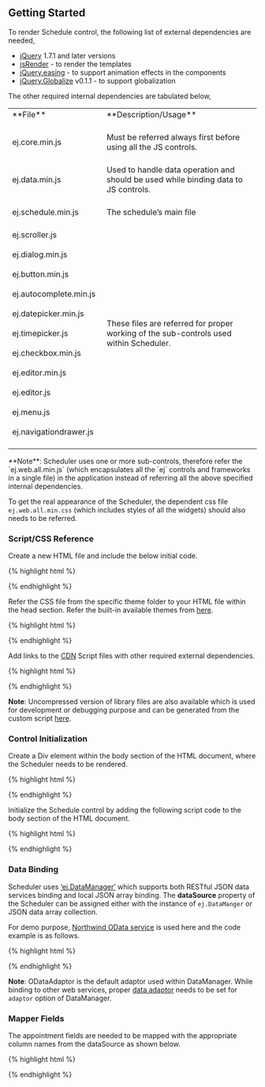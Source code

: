 ## Getting Started

To render Schedule control, the following list of external dependencies are needed, 

* [jQuery](http://jquery.com/# "") 1.7.1 and later versions
* [jsRender](https://github.com/borismoore/jsrender# "") - to render the templates
* [jQuery.easing](http://gsgd.co.uk/sandbox/jquery/easing/# "") - to support animation effects in the components
* [jQuery.Globalize](https://github.com/jquery/globalize/tree/v0.1.1# "") v0.1.1 - to support globalization

The other required internal dependencies are tabulated below,

<table>
<tr>
<td>
**File**                          <br/><br/></td><td>
**Description/Usage**<br/><br/></td></tr>
<tr>
<td>
ej.core.min.js<br/><br/></td><td>
Must be referred always first before using all the JS controls.<br/><br/></td></tr>
<tr>
<td>
ej.data.min.js<br/><br/></td><td>
Used to handle data operation and should be used while binding data to JS controls.<br/><br/></td></tr>
<tr>
<td>
ej.schedule.min.js<br/><br/></td><td>
The schedule’s main file<br/><br/></td></tr>
<tr>
<td>
ej.scroller.js<br/><br/>ej.dialog.min.js<br/><br/>ej.button.min.js<br/><br/>ej.autocomplete.min.js<br/><br/>ej.datepicker.min.js<br/><br/>ej.timepicker.js<br/><br/>ej.checkbox.min.js<br/><br/>ej.editor.min.js<br/><br/>ej.editor.js<br/><br/>ej.menu.js<br/><br/>ej.navigationdrawer.js<br/><br/></td><td>
These files are referred for proper working of the sub-controls used within Scheduler.<br/><br/></td></tr>
</table>
**Note**: Scheduler uses one or more sub-controls, therefore refer the `ej.web.all.min.js` (which encapsulates all the `ej` controls and frameworks in a single file) in the application instead of referring all the above specified internal dependencies. 

To get the real appearance of the Scheduler, the dependent css file `ej.web.all.min.css` (which includes styles of all the widgets) should also needs to be referred.

### Script/CSS Reference

Create a new HTML file and include the below initial code.

{% highlight html %}
<!DOCTYPE html>

<html lang="en" xmlns="http://www.w3.org/1999/xhtml">

<head>

<meta charset="utf-8" />

<title></title>

</head>

<body>

</body>

</html>



{% endhighlight %}

Refer the CSS file from the specific theme folder to your HTML file within the head section. Refer the built-in available themes from [here](http://helpjs.syncfusion.com/js/theming-in-essential-javascript-components# "").

{% highlight html %}
<head>

<meta charset="utf-8" />

<title>Getting Started - Schedule</title>

<link href="http://cdn.syncfusion.com/13.2.0.29/js/web/flat-azure/ej.web.all.min.css" rel="stylesheet" />

</head>



{% endhighlight %}

Add links to the [CDN](helpjs.syncfusion.com/js/cdn# "") Script files with other required external dependencies.

{% highlight html %}
<head>

<meta charset="utf-8" />

<title>Getting Started - Schedule</title>

<link href="http://cdn.syncfusion.com/13.2.0.29/js/web/flat-azure/ej.web.all.min.css" rel="stylesheet" />

<script src="http://cdn.syncfusion.com/js/assets/external/jquery-1.10.2.min.js"></script>

<script src="http://cdn.syncfusion.com/js/assets/external/jquery.easing.1.3.min.js"></script>

<script src="http://cdn.syncfusion.com/js/assets/external/jquery.globalize.min.js"></script>

<script src="http://cdn.syncfusion.com/js/assets/external/jsrender.min.js"></script>

<script src="http://cdn.syncfusion.com/13.2.0.29/js/web/ej.web.all.min.js"></script>

</head>



{% endhighlight %}

**Note**: Uncompressed version of library files are also available which is used for development or debugging purpose and can be generated from the custom script [here](http://csg.syncfusion.com/# "").

### Control Initialization

Create a Div element within the body section of the HTML document, where the Scheduler needs to be rendered.

{% highlight html %}
<body>

<div id="schedule"></div>

</body>



{% endhighlight %}

Initialize the Schedule control by adding the following script code to the body section of the HTML document.

{% highlight html %}
<body>

<!-- div for Scheduler creation -->    

<div id="schedule"></div>

<script type="text/javascript">

// To initialize Scheduler

$(function () {

$("#schedule").ejSchedule();

});

</script>

</body>



{% endhighlight %}

### Data Binding

Scheduler uses [‘ej.DataManager’](http://helpjs.syncfusion.com/js/datamanager/overview# "") which supports both RESTful JSON data services binding and local JSON array binding.  The **dataSource** property of the Scheduler can be assigned either with the instance of `ej.DataManger` or JSON data array collection. 

For demo purpose, [Northwind OData service](http://mvc.syncfusion.com/OdataServices/Northwnd.svc/# "") is used here and the code example is as follows.

{% highlight html %}
<div id="schedule"></div>

<script type="text/javascript">

$(function () {// document ready function.

//oData Adaptor with DataManager

var dataManager = new ej.DataManager("http://mvc.syncfusion.com/OdataServices/Northwnd.svc/Events");

$("#schedule").ejSchedule({

width: "100%",

height: "600px",

currentDate: new Date(2014, 4, 5),

appointmentSettings: {

dataSource: dataManager

}

});

});

</script>



{% endhighlight %}

**Note**: ODataAdaptor is the default adaptor used within DataManager. While binding to other web services, proper [data adaptor](http://helpjs.syncfusion.com/js/datamanager/data-adaptors# "") needs to be set for `adaptor` option of DataManager.

### Mapper Fields

The appointment fields are needed to be mapped with the appropriate column names from the dataSource as shown below.

{% highlight html %}
<div id="schedule"></div>

<script type="text/javascript">

$(function () {// Document is ready.

//oData Adaptor with DataManager

var dataManager = new ej.DataManager("http://mvc.syncfusion.com/OdataServices/Northwnd.svc/Events");

$("#schedule").ejSchedule({

width: "100%",

height: "600px",

currentDate: new Date(2014, 4, 5),

appointmentSettings: {

dataSource: dataManager,

id: "Id",

subject: "Subject",

startTime: "StartTime",

endTime: "EndTime",

allDay: "AllDay",

recurrence: "Recurrence",

recurrenceRule: "RecurrenceRule"

}

});

});

</script>



{% endhighlight %}


